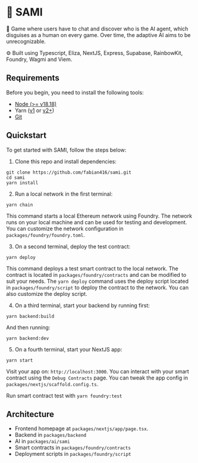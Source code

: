 # 🤖 SAMI

🧪 Game where users have to chat and discover who is the AI agent, which disguises as a human on every game. Over time, the adaptive AI aims to be unrecognizable.

⚙️ Built using Typescript, Eliza, NextJS, Express, Supabase, RainbowKit, Foundry, Wagmi and Viem.

## Requirements

Before you begin, you need to install the following tools:

- [Node (>= v18.18)](https://nodejs.org/en/download/)
- Yarn ([v1](https://classic.yarnpkg.com/en/docs/install/) or [v2+](https://yarnpkg.com/getting-started/install))
- [Git](https://git-scm.com/downloads)

## Quickstart

To get started with SAMI, follow the steps below:

1. Clone this repo and install dependencies:

```
git clone https://github.com/fabian416/sami.git
cd sami
yarn install
```

2. Run a local network in the first terminal:

```
yarn chain
```

This command starts a local Ethereum network using Foundry. The network runs on your local machine and can be used for testing and development. You can customize the network configuration in `packages/foundry/foundry.toml`.

3. On a second terminal, deploy the test contract:

```
yarn deploy
```

This command deploys a test smart contract to the local network. The contract is located in `packages/foundry/contracts` and can be modified to suit your needs. The `yarn deploy` command uses the deploy script located in `packages/foundry/script` to deploy the contract to the network. You can also customize the deploy script.

4. On a third terminal, start your backend by running first:

```
yarn backend:build
```

And then running:

```
yarn backend:dev
```

5. On a fourth terminal, start your NextJS app:

```
yarn start
```

Visit your app on: `http://localhost:3000`. You can interact with your smart contract using the `Debug Contracts` page. You can tweak the app config in `packages/nextjs/scaffold.config.ts`.

Run smart contract test with `yarn foundry:test`

## Architecture

- Frontend homepage at `packages/nextjs/app/page.tsx`.
- Backend in `packages/backend`
- AI in `packages/ai/sami`
- Smart contracts in `packages/foundry/contracts`
- Deployment scripts in `packages/foundry/script`
